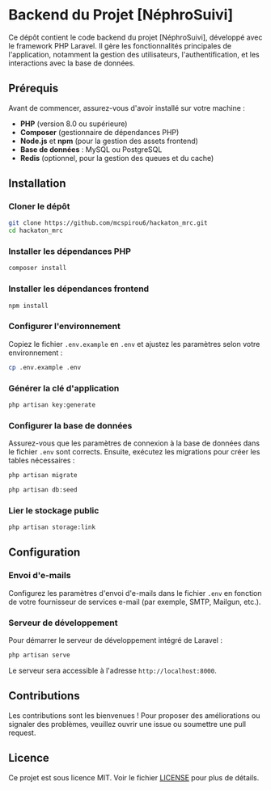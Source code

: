 # Backend du Projet [NéphroSuivi]

Ce dépôt contient le code backend du projet [NéphroSuivi], développé avec le framework PHP Laravel. Il gère les fonctionnalités principales de l'application, notamment la gestion des utilisateurs, l'authentification, et les interactions avec la base de données.

## Prérequis

Avant de commencer, assurez-vous d'avoir installé sur votre machine :

- **PHP** (version 8.0 ou supérieure)
- **Composer** (gestionnaire de dépendances PHP)
- **Node.js** et **npm** (pour la gestion des assets frontend)
- **Base de données** : MySQL ou PostgreSQL
- **Redis** (optionnel, pour la gestion des queues et du cache)

## Installation

### Cloner le dépôt

```bash
git clone https://github.com/mcspirou6/hackaton_mrc.git
cd hackaton_mrc
```

### Installer les dépendances PHP

```bash
composer install
```

### Installer les dépendances frontend

```bash
npm install
```

### Configurer l'environnement

Copiez le fichier `.env.example` en `.env` et ajustez les paramètres selon votre environnement :

```bash
cp .env.example .env
```

### Générer la clé d'application

```bash
php artisan key:generate
```

### Configurer la base de données

Assurez-vous que les paramètres de connexion à la base de données dans le fichier `.env` sont corrects. Ensuite, exécutez les migrations pour créer les tables nécessaires :

```bash
php artisan migrate
```

```bash
php artisan db:seed
```

### Lier le stockage public

```bash
php artisan storage:link
```



## Configuration

### Envoi d'e-mails

Configurez les paramètres d'envoi d'e-mails dans le fichier `.env` en fonction de votre fournisseur de services e-mail (par exemple, SMTP, Mailgun, etc.).


### Serveur de développement

Pour démarrer le serveur de développement intégré de Laravel :

```bash
php artisan serve
```

Le serveur sera accessible à l'adresse `http://localhost:8000`.



## Contributions

Les contributions sont les bienvenues ! Pour proposer des améliorations ou signaler des problèmes, veuillez ouvrir une issue ou soumettre une pull request.

## Licence

Ce projet est sous licence MIT. Voir le fichier [LICENSE](LICENSE) pour plus de détails. 
